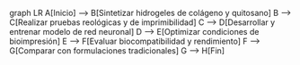 graph LR
    A[Inicio] --> B[Sintetizar hidrogeles de colágeno y quitosano]
    B --> C[Realizar pruebas reológicas y de imprimibilidad]
    C --> D[Desarrollar y entrenar modelo de red neuronal]
    D --> E[Optimizar condiciones de bioimpresión]
    E --> F[Evaluar biocompatibilidad y rendimiento]
    F --> G[Comparar con formulaciones tradicionales]
    G --> H[Fin]
